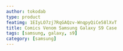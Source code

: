 ```yaml
---
author: tokodab
type: product
featimg: 1EIyLO7zj7RqGAQzv-WnqpyQiCe58lXvT
title: Comics Venom Samsung Galaxy S9 Case
tags: [samsung, galaxy, s9]
category: [samsung]
---
```

